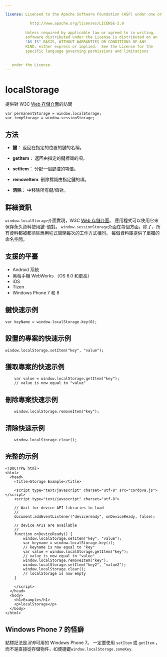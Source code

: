 ```yaml
---

license: Licensed to the Apache Software Foundation (ASF) under one or more contributor license agreements. See the NOTICE file distributed with this work for additional information regarding copyright ownership. The ASF licenses this file to you under the Apache License, Version 2.0 (the "License"); you may not use this file except in compliance with the License. You may obtain a copy of the License at

           http://www.apache.org/licenses/LICENSE-2.0
    
         Unless required by applicable law or agreed to in writing,
         software distributed under the License is distributed on an
         "AS IS" BASIS, WITHOUT WARRANTIES OR CONDITIONS OF ANY
         KIND, either express or implied.  See the License for the
         specific language governing permissions and limitations
    

   under the License.
---
```


# localStorage

提供對 W3C [Web 存儲介面][1]的訪問

 [1]: http://dev.w3.org/html5/webstorage/#the-localstorage-attribute

    var permanentStorage = window.localStorage;
    var tempStorage = window.sessionStorage;
    

## 方法

*   **鍵**： 返回在指定的位置的鍵的名稱。

*   **getItem**： 返回由指定的鍵標識的項。

*   **setItem**： 分配一個鍵控的項值。

*   **removeItem**: 刪除標識由指定鍵的項。

*   **清除**： 中移除所有鍵/值對。

## 詳細資訊

`window.localStorage`介面實現，W3C [Web 存儲介面][2]。 應用程式可以使用它來保存永久資料使用鍵-值對。 `window.sessionStorage`介面在每個方面，除了，所有資料都被都清除應用程式關閉每次的工作方式相同。 每個資料庫提供了單獨的命名空間。

 [2]: http://dev.w3.org/html5/webstorage/

## 支援的平臺

*   Android 系統
*   黑莓手機 WebWorks （OS 6.0 和更高）
*   iOS
*   Tizen
*   Windows Phone 7 和 8

## 鍵快速示例

    var keyName = window.localStorage.key(0);
    

## 設置的專案的快速示例

    window.localStorage.setItem("key", "value");
    

## 獲取專案的快速示例

        var value = window.localStorage.getItem("key");
        // value is now equal to "value"
    

## 刪除專案快速示例

        window.localStorage.removeItem("key");
    

## 清除快速示例

        window.localStorage.clear();
    

## 完整的示例

    <!DOCTYPE html>
    <html>
      <head>
        <title>Storage Example</title>
    
        <script type="text/javascript" charset="utf-8" src="cordova.js"></script>
        <script type="text/javascript" charset="utf-8">
    
        // Wait for device API libraries to load
        //
        document.addEventListener("deviceready", onDeviceReady, false);
    
        // device APIs are available
        //
        function onDeviceReady() {
            window.localStorage.setItem("key", "value");
            var keyname = window.localStorage.key(i);
            // keyname is now equal to "key"
            var value = window.localStorage.getItem("key");
            // value is now equal to "value"
            window.localStorage.removeItem("key");
            window.localStorage.setItem("key2", "value2");
            window.localStorage.clear();
            // localStorage is now empty
        }
    
        </script>
      </head>
      <body>
        <h1>Example</h1>
        <p>localStorage</p>
      </body>
    </html>
    

## Windows Phone 7 的怪癖

點標記法是*沒有*可用的 Windows Phone 7。 一定要使用 `setItem` 或 `getItem` ，而不是直接從存儲物件，如便捷鍵`window.localStorage.someKey`.
